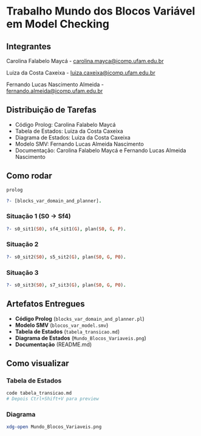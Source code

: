 # Trabalho Mundo dos Blocos Variável em Model Checking

## Integrantes

Carolina Falabelo Maycá - <carolina.mayca@icomp.ufam.edu.br>

Luiza da Costa Caxeixa - <luiza.caxeixa@icomp.ufam.edu.br>

Fernando Lucas Nascimento Almeida - <fernando.almeida@icomp.ufam.edu.br>

## Distribuição de Tarefas
- Código Prolog: Carolina Falabelo Maycá
- Tabela de Estados: Luiza da Costa Caxeixa
- Diagrama de Estados: Luiza da Costa Caxeixa
- Modelo SMV: Fernando Lucas Almeida Nascimento
- Documentação: Carolina Falabelo Maycá e Fernando Lucas Almeida Nascimento

## Como rodar

```bash
prolog
```

```prolog
?- [blocks_var_domain_and_planner].
```

### Situação 1 (S0 -> Sf4)

```prolog
?- s0_sit1(S0), sf4_sit1(G), plan(S0, G, P).
```

### Situação 2

```prolog
?- s0_sit2(S0), s5_sit2(G), plan(S0, G, P0).
```

### Situação 3

```prolog
?- s0_sit3(S0), s7_sit3(G), plan(S0, G, P0).
```

## Artefatos Entregues

- **Código Prolog** (`blocks_var_domain_and_planner.pl`)
- **Modelo SMV** (`blocos_var_model.smv`)  
- **Tabela de Estados** (`tabela_transicao.md`)
- **Diagrama de Estados** (`Mundo_Blocos_Variaveis.png`)
- **Documentação** (README.md)

## Como visualizar

### Tabela de Estados
```bash
code tabela_transicao.md
# Depois Ctrl+Shift+V para preview
```

### Diagrama
```bash
xdg-open Mundo_Blocos_Variaveis.png
```
